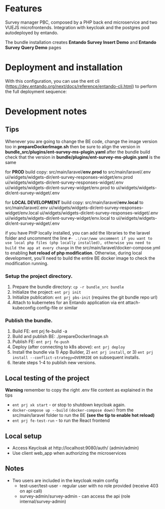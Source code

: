 # Features
Survey manager PBC, composed by a PHP back end microservice and two VUEJS microfrontends. Integration with keycloak and the postgres pod autodeployed by entando.

The bundle installation creates **Entando Survey Insert Demo** and **Entando Survey Query Demo** pages



# Deployment and installation
With this configuration, you can use the ent cli (https://dev.entando.org/next/docs/reference/entando-cli.html) to perform the full deployment sequence:

# Development notes
## Tips
Whenever you are going to change the BE code, change the image version too in **prepareDockerImage.sh**
then be sure to align the version in **bundle_src/plugins/ent-survey-ms-plugin.yaml**
after the bundle build check that the version in **bundle/plugins/ent-survey-ms-plugin.yaml** is the same

for **PROD** build copy:
src/main/laravel/**env.prod** to src/main/laravel/.env
ui/widgets/widgets-dir/ent-survey-responses-widget/env.prod ui/widgets/widgets-dir/ent-survey-responses-widget/.env
ui/widgets/widgets-dir/ent-survey-widget/env.prod to ui/widgets/widgets-dir/ent-survey-widget/.env

for **LOCAL DEVELOPMENT** build copy:
src/main/laravel/**env.local** to src/main/laravel/.env
ui/widgets/widgets-dir/ent-survey-responses-widget/env.local ui/widgets/widgets-dir/ent-survey-responses-widget/.env
ui/widgets/widgets-dir/ent-survey-widget/env.local to ui/widgets/widgets-dir/ent-survey-widget/.env

if you have PHP locally installed, you can add the libraries to the laravel folder and uncomment the line `#- .:/var/www uncomment if you want to use local php files (php locally installed), otherwise you need to build the app at every change` in the src/main/laravel/docker-compose.yml to enabling **hot reload of php modification**. Otherwise, during local development, you'll need to build the entire BE docker image to check the modification running.  

### Setup the project directory.
1. Prepare the bundle directory: `cp -r bundle_src bundle`
2. Initialize the project: `ent prj init`
3. Initialize publication: `ent prj pbs-init` (requires the git bundle repo url)
4. Attach to kubernetes for an Entando application via ent attach-kubeconfig config-file or similar

### Publish the bundle.
1. Build FE: ent prj fe-build -a
2. Build and publish BE: ./prepareDockerImage.sh
3. Publish FE: `ent prj fe-push`
4. Deploy (after connecting to k8s above): `ent prj deploy`
5. Install the bundle via 1) App Builder, 2) `ent prj install`, or 3) `ent prj install --conflict-strategy=OVERRIDE` on subsequent installs.
6. Iterate steps 1-4 to publish new versions.

## Local testing of the project
**Warning** remember to copy the right .env file content as explained in the tips 
* `ent prj xk start` - or stop to shutdown keycloak again.
* `docker-compose up --build` `(docker-compose down)` from the src/main/laravel folder to run the BE **(see the tip to enable hot reload)**
* `ent prj fe-test-run` - to run the React frontend

## Local setup
* Access Keycloak at http://localhost:9080/auth/ (admin/admin)
* Use client web_app when authorizing the microservices

## Notes
* Two users are included in the keycloak realm config
  * test-user/test-user - regular user with no role provided (receive 403 on api call)
  * survey-admin/survey-admin - can access the api (role internal/survey-admin)
